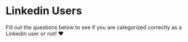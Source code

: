 # Linkedin Users

Fill out the questions below to see if you are categorized correctly as a Linkedin user or not! :heart:


